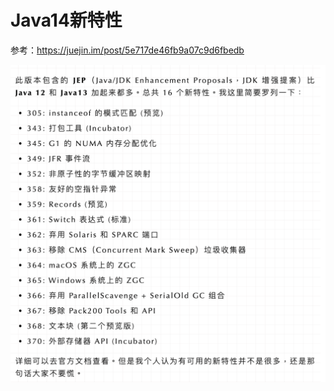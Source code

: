 # Java14新特性

参考：https://juejin.im/post/5e717de46fb9a07c9d6fbedb



![image-20200329171012476](../PicSource/image-20200329171012476.png)